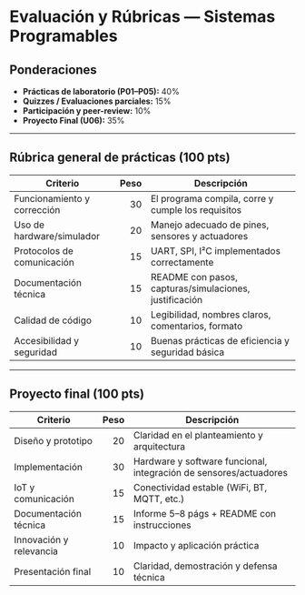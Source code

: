 # Evaluación y Rúbricas — Sistemas Programables

## Ponderaciones
- **Prácticas de laboratorio (P01–P05):** 40%
- **Quizzes / Evaluaciones parciales:** 15%
- **Participación y peer-review:** 10%
- **Proyecto Final (U06):** 35%

---

## Rúbrica general de prácticas (100 pts)

| Criterio | Peso | Descripción |
|----------|-----:|-------------|
| Funcionamiento y corrección | 30 | El programa compila, corre y cumple los requisitos |
| Uso de hardware/simulador | 20 | Manejo adecuado de pines, sensores y actuadores |
| Protocolos de comunicación | 15 | UART, SPI, I²C implementados correctamente |
| Documentación técnica | 15 | README con pasos, capturas/simulaciones, justificación |
| Calidad de código | 10 | Legibilidad, nombres claros, comentarios, formato |
| Accesibilidad y seguridad | 10 | Buenas prácticas de eficiencia y seguridad básica |

---

## Proyecto final (100 pts)

| Criterio | Peso | Descripción |
|----------|-----:|-------------|
| Diseño y prototipo | 20 | Claridad en el planteamiento y arquitectura |
| Implementación | 30 | Hardware y software funcional, integración de sensores/actuadores |
| IoT y comunicación | 15 | Conectividad estable (WiFi, BT, MQTT, etc.) |
| Documentación técnica | 15 | Informe 5–8 págs + README con instrucciones |
| Innovación y relevancia | 10 | Impacto y aplicación práctica |
| Presentación final | 10 | Claridad, demostración y defensa técnica |

